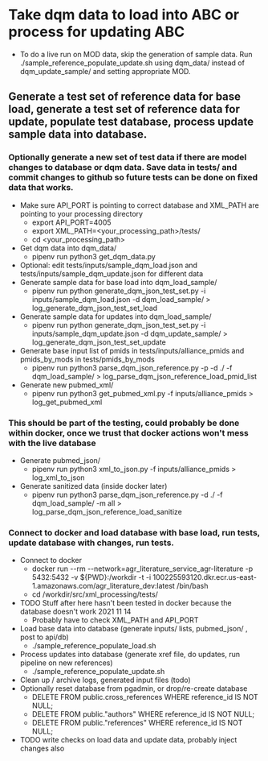 # Take dqm data to load into ABC or process for updating ABC

- To do a live run on MOD data, skip the generation of sample data.  Run ./sample_reference_populate_update.sh using dqm_data/ instead of dqm_update_sample/ and setting appropriate MOD.

## Generate a test set of reference data for base load, generate a test set of reference data for update, populate test database, process update sample data into database.

### Optionally generate a new set of test data if there are model changes to database or dqm data.  Save data in tests/ and commit changes to github so future tests can be done on fixed data that works.

- Make sure API_PORT is pointing to correct database and XML_PATH are pointing to your processing directory
  - export API_PORT=4005
  - export XML_PATH=<your_processing_path>/tests/
  - cd <your_processing_path>
- Get dqm data into dqm_data/
  - pipenv run python3 get_dqm_data.py
- Optional: edit  tests/inputs/sample_dqm_load.json  and  tests/inputs/sample_dqm_update.json  for different data
- Generate sample data for base load into dqm_load_sample/
  - pipenv run python generate_dqm_json_test_set.py -i inputs/sample_dqm_load.json -d dqm_load_sample/ > log_generate_dqm_json_test_set_load
- Generate sample data for updates into dqm_load_sample/
  - pipenv run python generate_dqm_json_test_set.py -i inputs/sample_dqm_update.json -d dqm_update_sample/ > log_generate_dqm_json_test_set_update
- Generate base input list of pmids in tests/inputs/alliance_pmids and pmids_by_mods in tests/pmids_by_mods
  - pipenv run python3 parse_dqm_json_reference.py -p -d ./ -f dqm_load_sample/ > log_parse_dqm_json_reference_load_pmid_list
- Generate new pubmed_xml/
  - pipenv run python3 get_pubmed_xml.py -f inputs/alliance_pmids > log_get_pubmed_xml

### This should be part of the testing, could probably be done within docker, once we trust that docker actions won't mess with the live database

- Generate pubmed_json/
  - pipenv run python3 xml_to_json.py -f inputs/alliance_pmids > log_xml_to_json
- Generate sanitized data (inside docker later)
  - pipenv run python3 parse_dqm_json_reference.py -d ./ -f dqm_load_sample/ -m all > log_parse_dqm_json_reference_load_sanitize

### Connect to docker and load database with base load, run tests, update database with changes, run tests.

- Connect to docker
  - docker run --rm --network=agr_literature_service_agr-literature -p 5432:5432 -v ${PWD}:/workdir -t -i 100225593120.dkr.ecr.us-east-1.amazonaws.com/agr_literature_dev:latest /bin/bash
  - cd /workdir/src/xml_processing/tests/
- TODO Stuff after here hasn't been tested in docker because the database doesn't work 2021 11 14
  - Probably have to check XML_PATH and API_PORT
- Load base data into database (generate inputs/ lists, pubmed_json/ , post to api/db)
  - ./sample_reference_populate_load.sh
- Process updates into database (generate xref file, do updates, run pipeline on new references)
  - ./sample_reference_populate_update.sh
- Clean up / archive logs, generated input files (todo)
- Optionally reset database from pgadmin, or drop/re-create database
  - DELETE FROM public.cross_references WHERE reference_id IS NOT NULL;
  - DELETE FROM public."authors" WHERE reference_id IS NOT NULL;
  - DELETE FROM public."references" WHERE reference_id IS NOT NULL;
- TODO write checks on load data and update data, probably inject changes also
